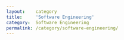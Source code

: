 ```yaml
---
layout:    category
title:     'Software Engineering'
category:  Software Engineering
permalink: /category/software-engineering/
---
```

